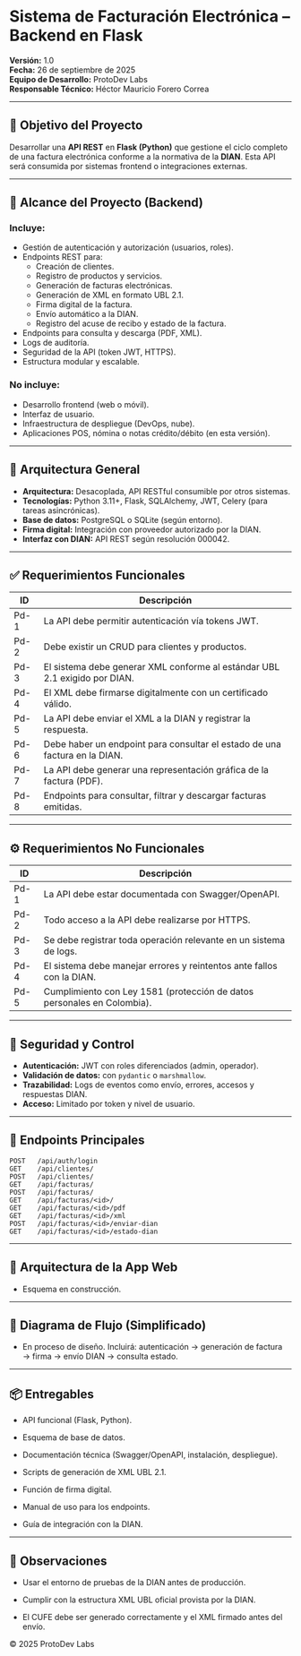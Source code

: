 # Sistema de Facturación Electrónica – Backend en Flask

**Versión:** 1.0  
**Fecha:** 26 de septiembre de 2025  
**Equipo de Desarrollo:** ProtoDev Labs  
**Responsable Técnico:** Héctor Mauricio Forero Correa

---

## 🧾 Objetivo del Proyecto

Desarrollar una **API REST** en **Flask (Python)** que gestione el ciclo completo de una factura electrónica conforme a la normativa de la **DIAN**. Esta API será consumida por sistemas frontend o integraciones externas.

---

## 🎯 Alcance del Proyecto (Backend)

### Incluye:

- Gestión de autenticación y autorización (usuarios, roles).
- Endpoints REST para:
  - Creación de clientes.
  - Registro de productos y servicios.
  - Generación de facturas electrónicas.
  - Generación de XML en formato UBL 2.1.
  - Firma digital de la factura.
  - Envío automático a la DIAN.
  - Registro del acuse de recibo y estado de la factura.
- Endpoints para consulta y descarga (PDF, XML).
- Logs de auditoría.
- Seguridad de la API (token JWT, HTTPS).
- Estructura modular y escalable.

### No incluye:

- Desarrollo frontend (web o móvil).
- Interfaz de usuario.
- Infraestructura de despliegue (DevOps, nube).
- Aplicaciones POS, nómina o notas crédito/débito (en esta versión).

---

## 🧱 Arquitectura General

- **Arquitectura:** Desacoplada, API RESTful consumible por otros sistemas.
- **Tecnologías:** Python 3.11+, Flask, SQLAlchemy, JWT, Celery (para tareas asincrónicas).
- **Base de datos:** PostgreSQL o SQLite (según entorno).
- **Firma digital:** Integración con proveedor autorizado por la DIAN.
- **Interfaz con DIAN:** API REST según resolución 000042.

---

## ✅ Requerimientos Funcionales

| ID   | Descripción                                                                 |
|------|------------------------------------------------------------------------------|
| Pd-1 | La API debe permitir autenticación vía tokens JWT.                          |
| Pd-2 | Debe existir un CRUD para clientes y productos.                             |
| Pd-3 | El sistema debe generar XML conforme al estándar UBL 2.1 exigido por DIAN.  |
| Pd-4 | El XML debe firmarse digitalmente con un certificado válido.                |
| Pd-5 | La API debe enviar el XML a la DIAN y registrar la respuesta.               |
| Pd-6 | Debe haber un endpoint para consultar el estado de una factura en la DIAN.  |
| Pd-7 | La API debe generar una representación gráfica de la factura (PDF).         |
| Pd-8 | Endpoints para consultar, filtrar y descargar facturas emitidas.            |

---

## ⚙️ Requerimientos No Funcionales

| ID   | Descripción                                                                 |
|------|------------------------------------------------------------------------------|
| Pd-1 | La API debe estar documentada con Swagger/OpenAPI.                          |
| Pd-2 | Todo acceso a la API debe realizarse por HTTPS.                             |
| Pd-3 | Se debe registrar toda operación relevante en un sistema de logs.           |
| Pd-4 | El sistema debe manejar errores y reintentos ante fallos con la DIAN.       |
| Pd-5 | Cumplimiento con Ley 1581 (protección de datos personales en Colombia).     |

---

## 🔐 Seguridad y Control

- **Autenticación:** JWT con roles diferenciados (admin, operador).
- **Validación de datos:** con `pydantic` o `marshmallow`.
- **Trazabilidad:** Logs de eventos como envío, errores, accesos y respuestas DIAN.
- **Acceso:** Limitado por token y nivel de usuario.

---

## 🔗 Endpoints Principales

```http
POST   /api/auth/login
GET    /api/clientes/
POST   /api/clientes/
GET    /api/facturas/
POST   /api/facturas/
GET    /api/facturas/<id>/
GET    /api/facturas/<id>/pdf
GET    /api/facturas/<id>/xml
POST   /api/facturas/<id>/enviar-dian
GET    /api/facturas/<id>/estado-dian
```
--- 
## 📐 Arquitectura de la App Web
- Esquema en construcción.

---
## 🧭 Diagrama de Flujo (Simplificado)
- En proceso de diseño. Incluirá: autenticación → generación de factura → firma → envío DIAN → consulta estado.

---
## 📦 Entregables
- API funcional (Flask, Python).

- Esquema de base de datos.

- Documentación técnica (Swagger/OpenAPI, instalación, despliegue).

- Scripts de generación de XML UBL 2.1.

- Función de firma digital.

- Manual de uso para los endpoints.

- Guía de integración con la DIAN.

---
## 📝 Observaciones
- Usar el entorno de pruebas de la DIAN antes de producción.

- Cumplir con la estructura XML UBL oficial provista por la DIAN.

- El CUFE debe ser generado correctamente y el XML firmado antes del envío.

© 2025 ProtoDev Labs
